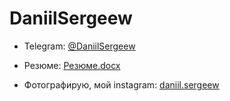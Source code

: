 # DaniilSergeew
- Telegram: [@DaniilSergeew](https://t.me/DaniilSergeew)

- Резюме: [Резюме.docx](https://docs.google.com/document/d/1-LfE31iwGY40zfsk7Iqyz4O7DjrvGM3W4kSD8dOIsyw/edit?usp=sharing)

- Фотографирую, мой instagram: [daniil.sergeew](https://www.instagram.com/daniil.sergeew)

